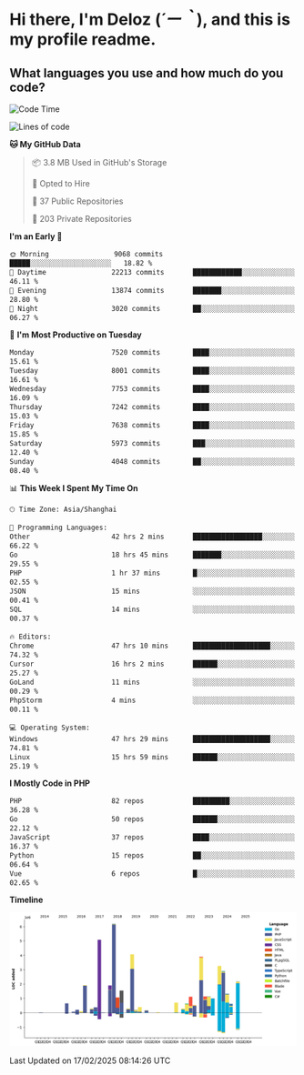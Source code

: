 # **Hi there, I'm Deloz (*´ー｀*), and this is my profile readme.**

## **What languages you use and how much do you code?**

<!--START_SECTION:waka-->
![Code Time](http://img.shields.io/badge/Code%20Time-5%2C700%20hrs%2054%20mins-blue)

![Lines of code](https://img.shields.io/badge/From%20Hello%20World%20I%27ve%20Written-45.0%20million%20lines%20of%20code-blue)

**🐱 My GitHub Data** 

> 📦 3.8 MB Used in GitHub's Storage 
 > 
> 💼 Opted to Hire
 > 
> 📜 37 Public Repositories 
 > 
> 🔑 203 Private Repositories 
 > 
**I'm an Early 🐤** 

```text
🌞 Morning                9068 commits        █████░░░░░░░░░░░░░░░░░░░░   18.82 % 
🌆 Daytime                22213 commits       ████████████░░░░░░░░░░░░░   46.11 % 
🌃 Evening                13874 commits       ███████░░░░░░░░░░░░░░░░░░   28.80 % 
🌙 Night                  3020 commits        ██░░░░░░░░░░░░░░░░░░░░░░░   06.27 % 
```
📅 **I'm Most Productive on Tuesday** 

```text
Monday                   7520 commits        ████░░░░░░░░░░░░░░░░░░░░░   15.61 % 
Tuesday                  8001 commits        ████░░░░░░░░░░░░░░░░░░░░░   16.61 % 
Wednesday                7753 commits        ████░░░░░░░░░░░░░░░░░░░░░   16.09 % 
Thursday                 7242 commits        ████░░░░░░░░░░░░░░░░░░░░░   15.03 % 
Friday                   7638 commits        ████░░░░░░░░░░░░░░░░░░░░░   15.85 % 
Saturday                 5973 commits        ███░░░░░░░░░░░░░░░░░░░░░░   12.40 % 
Sunday                   4048 commits        ██░░░░░░░░░░░░░░░░░░░░░░░   08.40 % 
```


📊 **This Week I Spent My Time On** 

```text
🕑︎ Time Zone: Asia/Shanghai

💬 Programming Languages: 
Other                    42 hrs 2 mins       █████████████████░░░░░░░░   66.22 % 
Go                       18 hrs 45 mins      ███████░░░░░░░░░░░░░░░░░░   29.55 % 
PHP                      1 hr 37 mins        █░░░░░░░░░░░░░░░░░░░░░░░░   02.55 % 
JSON                     15 mins             ░░░░░░░░░░░░░░░░░░░░░░░░░   00.41 % 
SQL                      14 mins             ░░░░░░░░░░░░░░░░░░░░░░░░░   00.37 % 

🔥 Editors: 
Chrome                   47 hrs 10 mins      ███████████████████░░░░░░   74.32 % 
Cursor                   16 hrs 2 mins       ██████░░░░░░░░░░░░░░░░░░░   25.27 % 
GoLand                   11 mins             ░░░░░░░░░░░░░░░░░░░░░░░░░   00.29 % 
PhpStorm                 4 mins              ░░░░░░░░░░░░░░░░░░░░░░░░░   00.11 % 

💻 Operating System: 
Windows                  47 hrs 29 mins      ███████████████████░░░░░░   74.81 % 
Linux                    15 hrs 59 mins      ██████░░░░░░░░░░░░░░░░░░░   25.19 % 
```

**I Mostly Code in PHP** 

```text
PHP                      82 repos            █████████░░░░░░░░░░░░░░░░   36.28 % 
Go                       50 repos            ██████░░░░░░░░░░░░░░░░░░░   22.12 % 
JavaScript               37 repos            ████░░░░░░░░░░░░░░░░░░░░░   16.37 % 
Python                   15 repos            ██░░░░░░░░░░░░░░░░░░░░░░░   06.64 % 
Vue                      6 repos             █░░░░░░░░░░░░░░░░░░░░░░░░   02.65 % 
```



**Timeline**

![Lines of Code chart](https://raw.githubusercontent.com/deloz/deloz/main/assets/bar_graph.png)


 Last Updated on 17/02/2025 08:14:26 UTC
<!--END_SECTION:waka-->

